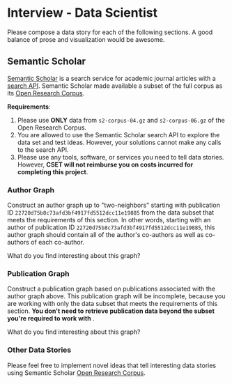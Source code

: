 # Interview - Data Scientist

Please compose a data story for each of the following sections. A good balance of prose and visualization would be awesome.

## Semantic Scholar

[Semantic Scholar](https://www.semanticscholar.org/) is a search service for academic journal articles with a [search API](http://api.semanticscholar.org/).
Semantic Scholar made available a subset of the full corpus as its [Open Research Corpus](http://labs.semanticscholar.org/corpus/). 

**Requirements**:
1. Please use **ONLY** data from `s2-corpus-04.gz` and `s2-corpus-06.gz` of the Open Research Corpus.
1. You are allowed to use the Semantic Scholar search API to explore the data set and test ideas. However, your solutions cannot make any calls to the search API.
1. Please use any tools, software, or services you need to tell data stories. However, __CSET will not reimburse you on costs incurred for completing this project__.

### Author Graph

Construct an author graph up to "two-neighbors" starting with publication ID `22720d75b8c73afd3bf4917fd5512dcc11e19885` from the data subset that meets the requirements of this section. In other words, starting with an author of publication ID `22720d75b8c73afd3bf4917fd5512dcc11e19885`, this author graph should contain all of the author's co-authors as well as co-authors of each co-author.

What do you find interesting about this graph?

### Publication Graph

Construct a publication graph based on publications associated with the author graph above. This publication graph will be incomplete, because you are working with only the data subset that meets the requirements of this section. __You don't need to retrieve publication data beyond the subset you're required to work with__ .

What do you find interesting about this graph?

### Other Data Stories

Please feel free to implement novel ideas that tell interesting data stories using Semantic Scholar [Open Research Corpus](http://labs.semanticscholar.org/corpus/).
